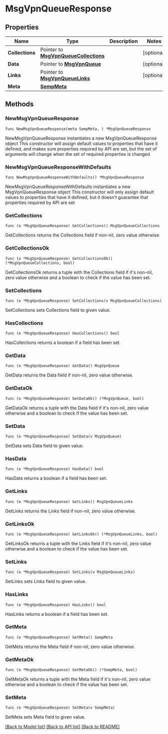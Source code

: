 # MsgVpnQueueResponse

## Properties

Name | Type | Description | Notes
------------ | ------------- | ------------- | -------------
**Collections** | Pointer to [**MsgVpnQueueCollections**](MsgVpnQueueCollections.md) |  | [optional] 
**Data** | Pointer to [**MsgVpnQueue**](MsgVpnQueue.md) |  | [optional] 
**Links** | Pointer to [**MsgVpnQueueLinks**](MsgVpnQueueLinks.md) |  | [optional] 
**Meta** | [**SempMeta**](SempMeta.md) |  | 

## Methods

### NewMsgVpnQueueResponse

`func NewMsgVpnQueueResponse(meta SempMeta, ) *MsgVpnQueueResponse`

NewMsgVpnQueueResponse instantiates a new MsgVpnQueueResponse object
This constructor will assign default values to properties that have it defined,
and makes sure properties required by API are set, but the set of arguments
will change when the set of required properties is changed

### NewMsgVpnQueueResponseWithDefaults

`func NewMsgVpnQueueResponseWithDefaults() *MsgVpnQueueResponse`

NewMsgVpnQueueResponseWithDefaults instantiates a new MsgVpnQueueResponse object
This constructor will only assign default values to properties that have it defined,
but it doesn't guarantee that properties required by API are set

### GetCollections

`func (o *MsgVpnQueueResponse) GetCollections() MsgVpnQueueCollections`

GetCollections returns the Collections field if non-nil, zero value otherwise.

### GetCollectionsOk

`func (o *MsgVpnQueueResponse) GetCollectionsOk() (*MsgVpnQueueCollections, bool)`

GetCollectionsOk returns a tuple with the Collections field if it's non-nil, zero value otherwise
and a boolean to check if the value has been set.

### SetCollections

`func (o *MsgVpnQueueResponse) SetCollections(v MsgVpnQueueCollections)`

SetCollections sets Collections field to given value.

### HasCollections

`func (o *MsgVpnQueueResponse) HasCollections() bool`

HasCollections returns a boolean if a field has been set.

### GetData

`func (o *MsgVpnQueueResponse) GetData() MsgVpnQueue`

GetData returns the Data field if non-nil, zero value otherwise.

### GetDataOk

`func (o *MsgVpnQueueResponse) GetDataOk() (*MsgVpnQueue, bool)`

GetDataOk returns a tuple with the Data field if it's non-nil, zero value otherwise
and a boolean to check if the value has been set.

### SetData

`func (o *MsgVpnQueueResponse) SetData(v MsgVpnQueue)`

SetData sets Data field to given value.

### HasData

`func (o *MsgVpnQueueResponse) HasData() bool`

HasData returns a boolean if a field has been set.

### GetLinks

`func (o *MsgVpnQueueResponse) GetLinks() MsgVpnQueueLinks`

GetLinks returns the Links field if non-nil, zero value otherwise.

### GetLinksOk

`func (o *MsgVpnQueueResponse) GetLinksOk() (*MsgVpnQueueLinks, bool)`

GetLinksOk returns a tuple with the Links field if it's non-nil, zero value otherwise
and a boolean to check if the value has been set.

### SetLinks

`func (o *MsgVpnQueueResponse) SetLinks(v MsgVpnQueueLinks)`

SetLinks sets Links field to given value.

### HasLinks

`func (o *MsgVpnQueueResponse) HasLinks() bool`

HasLinks returns a boolean if a field has been set.

### GetMeta

`func (o *MsgVpnQueueResponse) GetMeta() SempMeta`

GetMeta returns the Meta field if non-nil, zero value otherwise.

### GetMetaOk

`func (o *MsgVpnQueueResponse) GetMetaOk() (*SempMeta, bool)`

GetMetaOk returns a tuple with the Meta field if it's non-nil, zero value otherwise
and a boolean to check if the value has been set.

### SetMeta

`func (o *MsgVpnQueueResponse) SetMeta(v SempMeta)`

SetMeta sets Meta field to given value.



[[Back to Model list]](../README.md#documentation-for-models) [[Back to API list]](../README.md#documentation-for-api-endpoints) [[Back to README]](../README.md)


